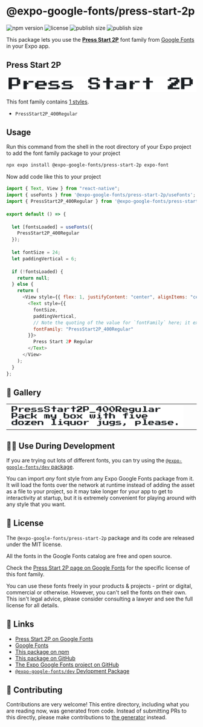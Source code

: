 # @expo-google-fonts/press-start-2p

![npm version](https://flat.badgen.net/npm/v/@expo-google-fonts/press-start-2p)
![license](https://flat.badgen.net/github/license/expo/google-fonts)
![publish size](https://flat.badgen.net/packagephobia/install/@expo-google-fonts/press-start-2p)
![publish size](https://flat.badgen.net/packagephobia/publish/@expo-google-fonts/press-start-2p)

This package lets you use the [**Press Start 2P**](https://fonts.google.com/specimen/Press+Start+2P) font family from [Google Fonts](https://fonts.google.com/) in your Expo app.

## Press Start 2P

![Press Start 2P](./font-family.png)

This font family contains [1 styles](#-gallery).

- `PressStart2P_400Regular`

## Usage

Run this command from the shell in the root directory of your Expo project to add the font family package to your project

```sh
npx expo install @expo-google-fonts/press-start-2p expo-font
```

Now add code like this to your project

```js
import { Text, View } from "react-native";
import { useFonts } from '@expo-google-fonts/press-start-2p/useFonts';
import { PressStart2P_400Regular } from '@expo-google-fonts/press-start-2p/400Regular';

export default () => {

  let [fontsLoaded] = useFonts({
    PressStart2P_400Regular
  });

  let fontSize = 24;
  let paddingVertical = 6;

  if (!fontsLoaded) {
    return null;
  } else {
    return (
      <View style={{ flex: 1, justifyContent: "center", alignItems: "center" }}>
        <Text style={{
          fontSize,
          paddingVertical,
          // Note the quoting of the value for `fontFamily` here; it expects a string!
          fontFamily: "PressStart2P_400Regular"
        }}>
          Press Start 2P Regular
        </Text>
      </View>
    );
  }
};
```

## 🔡 Gallery


||||
|-|-|-|
|![PressStart2P_400Regular](./400Regular/PressStart2P_400Regular.ttf.png)||||


## 👩‍💻 Use During Development

If you are trying out lots of different fonts, you can try using the [`@expo-google-fonts/dev` package](https://github.com/expo/google-fonts/tree/master/font-packages/dev#readme).

You can import _any_ font style from any Expo Google Fonts package from it. It will load the fonts over the network at runtime instead of adding the asset as a file to your project, so it may take longer for your app to get to interactivity at startup, but it is extremely convenient for playing around with any style that you want.


## 📖 License

The `@expo-google-fonts/press-start-2p` package and its code are released under the MIT license.

All the fonts in the Google Fonts catalog are free and open source.

Check the [Press Start 2P page on Google Fonts](https://fonts.google.com/specimen/Press+Start+2P) for the specific license of this font family.

You can use these fonts freely in your products & projects - print or digital, commercial or otherwise. However, you can't sell the fonts on their own. This isn't legal advice, please consider consulting a lawyer and see the full license for all details.

## 🔗 Links

- [Press Start 2P on Google Fonts](https://fonts.google.com/specimen/Press+Start+2P)
- [Google Fonts](https://fonts.google.com/)
- [This package on npm](https://www.npmjs.com/package/@expo-google-fonts/press-start-2p)
- [This package on GitHub](https://github.com/expo/google-fonts/tree/master/font-packages/press-start-2p)
- [The Expo Google Fonts project on GitHub](https://github.com/expo/google-fonts)
- [`@expo-google-fonts/dev` Devlopment Package](https://github.com/expo/google-fonts/tree/master/font-packages/dev)

## 🤝 Contributing

Contributions are very welcome! This entire directory, including what you are reading now, was generated from code. Instead of submitting PRs to this directly, please make contributions to [the generator](https://github.com/expo/google-fonts/tree/master/packages/generator) instead.
